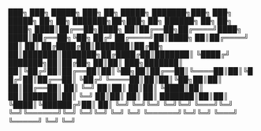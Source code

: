 ███╗   ███╗ █████╗ ███╗   ██╗ █████╗ ███████╗███╗   ███╗ █████╗ ██╗   ██╗    ███████╗██╗███╗   ██╗ ██████╗ ██╗  ██╗
████╗ ████║██╔══██╗████╗  ██║██╔══██╗██╔════╝████╗ ████║██╔══██╗╚██╗ ██╔╝    ██╔════╝██║████╗  ██║██╔════╝ ██║  ██║
██╔████╔██║███████║██╔██╗ ██║███████║███████╗██╔████╔██║███████║ ╚████╔╝     ███████╗██║██╔██╗ ██║██║  ███╗███████║
██║╚██╔╝██║██╔══██║██║╚██╗██║██╔══██║╚════██║██║╚██╔╝██║██╔══██║  ╚██╔╝      ╚════██║██║██║╚██╗██║██║   ██║██╔══██║
██║ ╚═╝ ██║██║  ██║██║ ╚████║██║  ██║███████║██║ ╚═╝ ██║██║  ██║   ██║       ███████║██║██║ ╚████║╚██████╔╝██║  ██║
╚═╝     ╚═╝╚═╝  ╚═╝╚═╝  ╚═══╝╚═╝  ╚═╝╚══════╝╚═╝     ╚═╝╚═╝  ╚═╝   ╚═╝       ╚══════╝╚═╝╚═╝  ╚═══╝ ╚═════╝ ╚═╝  ╚═╝

<!--
## Hi there 👋

**singhmanasmay/singhmanasmay** is a ✨ _special_ ✨ repository because its `README.md` (this file) appears on your GitHub profile.

Here are some ideas to get you started:

- 🔭 I’m currently working on ...
- 🌱 I’m currently learning ...
- 👯 I’m looking to collaborate on ...
- 🤔 I’m looking for help with ...
- 💬 Ask me about ...
- 📫 How to reach me: ...
- 😄 Pronouns: ...
- ⚡ Fun fact: ...
-->
